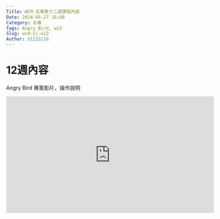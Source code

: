```yaml
---
Title: WCM 五專第十二週課程內容
Date: 2024-05-27 16:00
Category: 五專
Tags: Angry Bird, w12
Slug: wcm-5j-w12
Author: 51233116
---
```



<!-- PELICAN_END_SUMMARY -->
# 12週內容

Angry Bird 專案影片，操作說明

<iframe width="560" height="315" src="https://www.youtube.com/embed/Z_fA7crsbMM?si=ewoqlPiAglBoRZQT" title="YouTube video player" frameborder="0" allow="accelerometer; autoplay; clipboard-write; encrypted-media; gyroscope; picture-in-picture; web-share" referrerpolicy="strict-origin-when-cross-origin" allowfullscreen></iframe>